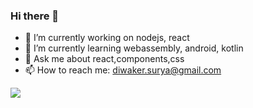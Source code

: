 ### Hi there 👋
- 🔭 I’m currently working on nodejs, react
- 🌱 I’m currently learning webassembly, android, kotlin
- 💬 Ask me about react,components,css
- 📫 How to reach me: diwaker.surya@gmail.com




![](https://images.unsplash.com/photo-1569241705540-87831ea3e1bc?ixlib=rb-1.2.1&auto=format&fit=crop&w=1993&q=80) 

<!--
**diwakersurya/diwakersurya** is a ✨ _special_ ✨ repository because its `README.md` (this file) appears on your GitHub profile.

Here are some ideas to get you started:

- 🔭 I’m currently working on ...
- 🌱 I’m currently learning ...
- 👯 I’m looking to collaborate on ...
- 🤔 I’m looking for help with ...
- 💬 Ask me about ...
- 📫 How to reach me: ...
- 😄 Pronouns: ...
- ⚡ Fun fact: ...
-->
